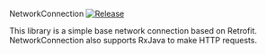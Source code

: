NetworkConnection [![Release](https://jitpack.io/v/User/Repo.svg)](https://jitpack.io/#devilmac/networkconnection)

This library is a simple base network connection based on Retrofit.
NetworkConnection also supports RxJava to make HTTP requests.
